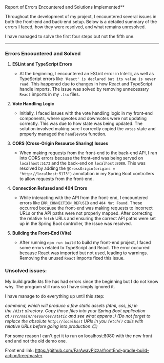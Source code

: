 Report of Errors Encountered and Solutions Implemented**

Throughout the development of my project, I encountered several issues in both the front-end and back-end setup. Below is a detailed summary of the errors I faced, how they were resolved, and what remains unresolved.

I have managed to solve the first four steps but not the fifth one.

---

### **Errors Encountered and Solved**

1. **ESLint and TypeScript Errors**

    - At the beginning, I encountered an ESLint error in Intellij, as well as TypeScript errors like `'React' is declared but its value is never read`. This happened due to changes in how React and TypeScript handle imports. The issue was solved by removing unnecessary `React` imports in my `.tsx` files.
2. **Vote Handling Logic**

    - Initially, I faced issues with the vote handling logic in my front-end components, where upvotes and downvotes were not updating correctly. This was due to how state was being updated. The solution involved making sure I correctly copied the `votes` state and properly managed the `handleVote` function.
3. **CORS (Cross-Origin Resource Sharing) Issues**

    - When making requests from the front-end to the back-end API, I ran into CORS errors because the front-end was being served on `localhost:5173` and the back-end on `localhost:8080`. This was resolved by adding the `@CrossOrigin(origins = "http://localhost:5173")` annotation in my Spring Boot controllers to allow requests from the front-end.
4. **Connection Refused and 404 Errors**

    - While interacting with the API from the front-end, I encountered errors like `ERR_CONNECTION_REFUSED` and `404 Not Found`. These occurred because the front-end was making requests to incorrect URLs or the API paths were not properly mapped. After correcting the relative `fetch` URLs and ensuring the correct API paths were set up in the Spring Boot controller, the issue was resolved.
5. **Building the Front-End (Vite)**

    - After running `npm run build` to build my front-end project, I faced some errors related to TypeScript and React. The error occurred because React was imported but not used, leading to warnings. Removing the unused `React` imports fixed this issue.

### Unsolved issues:

My build.gradle.kts file has had errors since the beginning but I do not know why. The program still runs so I have 
simply ignored it. 

I have manage to do everything up until this step:

*command, which will produce a few static assets (html, css, js) in the `/dist` directory. Copy those files into your Spring Boot application at `/src/main/resources/static` and see what appens :) (Do not forget to replace the absolute `http://localhost` URIs in you `fetch()` calls with relative URLs before going into production 😉)*


For some reason I can't get it to run on localhost:8080 with the new front end and not the old demo one. 

Front end link: https://github.com/FarAwayPizza/frontEnd-gradle-build-action/tree/master

